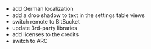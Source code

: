 * add German localization
* add a drop shadow to text in the settings table views
* switch remote to BitBucket
* update 3rd-party libraries
* add licenses to the credits
* switch to ARC
